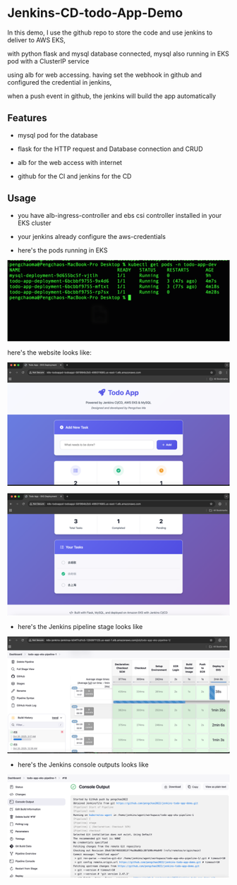 # Jenkins-CD-todo-App-Demo

In this demo, I use the github repo to store the code and use jenkins to deliver to AWS EKS,

with python flask and mysql database connected, mysql also running in EKS pod with a ClusterIP service

using alb for web accessing. having set the webhook in github and configured the credential in jenkins,

when a push event in github, the jenkins will build the app automatically

## Features

- mysql pod for the database 

- flask for the HTTP request and Database connection and CRUD

- alb for the web access with internet

- github for the CI and jenkins for the CD

## Usage

- you have alb-ingress-controller and ebs csi controller installed in your EKS cluster

- your jenkins already configure the aws-credentials

- here's the pods running in EKS

![pods](./todo_app_pods.png)

here's the website looks like:

![todo-app1](./todoapp1.png)


![todo-app2](./todoapp2.png)


- here's the Jenkins pipeline stage looks like

![stage](./jenkins_stageview.png)

- here's the Jenkins console outputs looks like

![outputs](./console_output.png)
